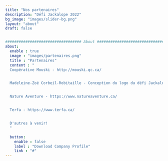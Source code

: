 ```yaml
---
title: "Nos partenaires"
description: "Défi Jackalope 2022"
bg_image: "images/slider-bg.png"
layout: "about"
draft: false


################################## About #####################################
about:
  enable : true
  image : "images/partenaires.png"
  title : "Partenaires"
  content : "
  Coopérative Mouski - http://mouski.qc.ca/


  Madeleine-Zoé Corbeil-Robitaille - Conception du logo du défi Jackalope! - https://mzcr.weebly.com/


  Nature Aventure - https://www.natureaventure.ca/


  Terfa - https://www.terfa.ca/


  D'autres à venir!
  "

  button:
    enable : false
    label : "Download Company Profile"
    link : "#"
---
```

